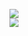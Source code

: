 [![](https://img.shields.io/badge/Made%20With-Github%20Spray-lightgrey.svg?style=for-the-badge&logo=github)](https://github.com/Annihil/github-spray#15282)  
[![](https://i.imgur.com/2DrTn0Z.gif)](https://github.com/Annihil/github-spray)